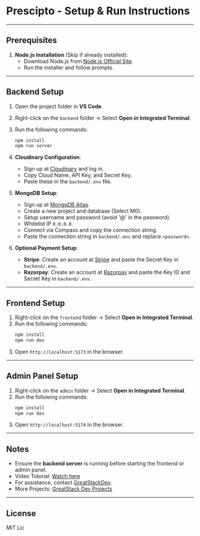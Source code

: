 # Prescipto - Setup & Run Instructions

---

## Prerequisites

1. **Node.js Installation** (Skip if already installed):
   - Download Node.js from [Node.js Official Site](https://nodejs.org/en/download/).
   - Run the installer and follow prompts.

---

## Backend Setup

1. Open the project folder in **VS Code**.

2. Right-click on the `backend` folder → Select **Open in Integrated Terminal**.

3. Run the following commands:

   ```bash
   npm install
   npm run server
   ```

4. **Cloudinary Configuration**:

   - Sign up at [Cloudinary](https://cloudinary.com/) and log in.
   - Copy Cloud Name, API Key, and Secret Key.
   - Paste these in the `backend/.env` file.

5. **MongoDB Setup**:

   - Sign up at [MongoDB Atlas](https://www.mongodb.com/cloud/atlas/register).
   - Create a new project and database (Select M0).
   - Setup username and password (avoid '@' in the password).
   - Whitelist IP `0.0.0.0`.
   - Connect via Compass and copy the connection string.
   - Paste the connection string in `backend/.env` and replace `<password>`.

6. **Optional Payment Setup**:

   - **Stripe**: Create an account at [Stripe](https://dashboard.stripe.com/register) and paste the Secret Key in `backend/.env`.
   - **Razorpay**: Create an account at [Razorpay](https://accounts.razorpay.com/auth/) and paste the Key ID and Secret Key in `backend/.env`.

---

## Frontend Setup

1. Right-click on the `frontend` folder → Select **Open in Integrated Terminal**.
2. Run the following commands:
   ```bash
   npm install
   npm run dev
   ```
3. Open `http://localhost:5173` in the browser.

---

## Admin Panel Setup

1. Right-click on the `admin` folder → Select **Open in Integrated Terminal**.
2. Run the following commands:
   ```bash
   npm install
   npm run dev
   ```
3. Open `http://localhost:5174` in the browser.

---

## Notes

- Ensure the **backend server** is running before starting the frontend or admin panel.
- Video Tutorial: [Watch here](https://youtu.be/OFFczXaS94I)
- For assistance, contact [GreatStackDev](https://instagram.com/greatstackdev).
- More Projects: [GreatStack Dev Projects](https://greatstack.dev/source-code)

---

## License

MIT Lic
